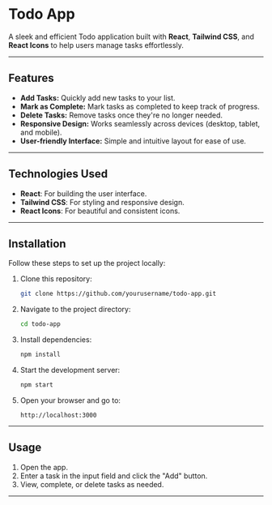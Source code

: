 # Todo App

A sleek and efficient Todo application built with **React**, **Tailwind CSS**, and **React Icons** to help users manage tasks effortlessly.

---

## Features

- **Add Tasks:** Quickly add new tasks to your list.
- **Mark as Complete:** Mark tasks as completed to keep track of progress.
- **Delete Tasks:** Remove tasks once they're no longer needed.
- **Responsive Design:** Works seamlessly across devices (desktop, tablet, and mobile).
- **User-friendly Interface:** Simple and intuitive layout for ease of use.

---

## Technologies Used

- **React**: For building the user interface.
- **Tailwind CSS**: For styling and responsive design.
- **React Icons**: For beautiful and consistent icons.

---

## Installation

Follow these steps to set up the project locally:

1. Clone this repository:
   ```bash
   git clone https://github.com/yourusername/todo-app.git


2. Navigate to the project directory:
   ```bash
   cd todo-app
   ```

3. Install dependencies:
   ```bash
   npm install
   ```

4. Start the development server:
   ```bash
   npm start
   ```

5. Open your browser and go to:
   ```
   http://localhost:3000
   ```

---

## Usage

1. Open the app.
2. Enter a task in the input field and click the "Add" button.
3. View, complete, or delete tasks as needed.

---

